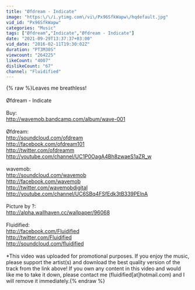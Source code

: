 ```yaml
---
title: "Øfdream - Indicate"
image: "https:\/\/i.ytimg.com\/vi\/Px96SfkWapw\/hqdefault.jpg"
vid_id: "Px96SfkWapw"
categories: "Music"
tags: ["Øfdream","Indicate","Øfdream - Indicate"]
date: "2021-09-29T13:37:37+03:00"
vid_date: "2016-02-11T19:30:02Z"
duration: "PT3M30S"
viewcount: "264225"
likeCount: "4007"
dislikeCount: "67"
channel: "Fluidified"
---
```

{% raw %}Leaves me breathless!<br /><br />Øfdream - Indicate<br /><br />Buy:<br /><a rel="nofollow" target="blank" href="http://wavemob.bandcamp.com/album/wave-001">http://wavemob.bandcamp.com/album/wave-001</a><br /><br />Øfdream:<br /><a rel="nofollow" target="blank" href="http://soundcloud.com/ofdream">http://soundcloud.com/ofdream</a><br /><a rel="nofollow" target="blank" href="http://facebook.com/ofdream101">http://facebook.com/ofdream101</a><br /><a rel="nofollow" target="blank" href="http://twitter.com/ofdreamm">http://twitter.com/ofdreamm</a><br /><a rel="nofollow" target="blank" href="http://youtube.com/channel/UC1P0OagA4Bh8zwaeS1aZR_w">http://youtube.com/channel/UC1P0OagA4Bh8zwaeS1aZR_w</a><br /><br />wavemob:<br /><a rel="nofollow" target="blank" href="http://soundcloud.com/wavemob">http://soundcloud.com/wavemob</a><br /><a rel="nofollow" target="blank" href="http://facebook.com/wavemob">http://facebook.com/wavemob</a><br /><a rel="nofollow" target="blank" href="http://twitter.com/wavemobdigital">http://twitter.com/wavemobdigital</a><br /><a rel="nofollow" target="blank" href="http://youtube.com/channel/UC6SBq4FSfEdk3tB339PElnA">http://youtube.com/channel/UC6SBq4FSfEdk3tB339PElnA</a><br /><br />Picture by ?:<br /><a rel="nofollow" target="blank" href="http://alpha.wallhaven.cc/wallpaper/96068">http://alpha.wallhaven.cc/wallpaper/96068</a><br /><br />Fluidified:<br /><a rel="nofollow" target="blank" href="http://facebook.com/Fluidified">http://facebook.com/Fluidified</a><br /><a rel="nofollow" target="blank" href="http://twitter.com/Fluidified">http://twitter.com/Fluidified</a><br /><a rel="nofollow" target="blank" href="http://soundcloud.com/fluidified">http://soundcloud.com/fluidified</a><br /><br />*This video was uploaded for promotional purposes. If you enjoy the music, please support the artist(s) and download the best quality version of the track from the link above! If you own any content in this video and would like me to take it down, please contact me (fluidified[at]hotmail.com) and I will remove it immediately.{% endraw %}
